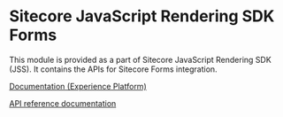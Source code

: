 # Sitecore JavaScript Rendering SDK Forms

This module is provided as a part of Sitecore JavaScript Rendering SDK (JSS). It contains the APIs for Sitecore Forms integration.

<!---
@TODO: Update to next version docs before release
-->
[Documentation (Experience Platform)](https://doc.sitecore.com/xp/en/developers/hd/22/sitecore-headless-development/jss-forms-api.html)

[API reference documentation](/ref-docs/sitecore-jss-forms/)
